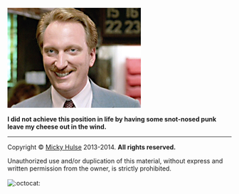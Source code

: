 [![Ed Rooney](screenshot.png)](http://youtu.be/wKTKqP7Qg4s)

**I did not achieve this position in life by having some snot-nosed punk leave my cheese out in the wind.**

---

Copyright &copy; [Micky Hulse](http://mhulse.com) 2013-2014. **All rights reserved.**

Unauthorized use and/or duplication of this material, without express and written permission from the owner, is strictly prohibited.

<img width="20" height="20" align="absmiddle" src="https://github.global.ssl.fastly.net/images/icons/emoji/octocat.png" alt=":octocat:" title=":octocat:" class="emoji">
